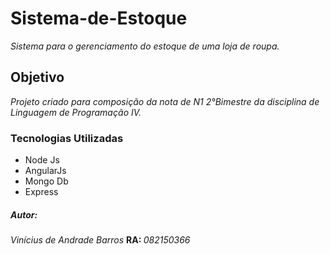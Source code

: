 # Sistema-de-Estoque
<em>Sistema para o gerenciamento do estoque de uma loja de roupa.</em>
<h2>Objetivo</h2>
<i>Projeto criado para composição da nota de N1 2°Bimestre da disciplina de Linguagem de Programação IV.</i>

<h3>Tecnologias Utilizadas</h3>
<ul>
<li>Node Js</li>
<li>AngularJs</li>
<li>Mongo Db</li>
<li>Express</li>
</ul>

<h5>Autor:</h5>

<p><em>Vinícius de Andrade Barros</em> <b> RA: </b><i>082150366</i></p>
